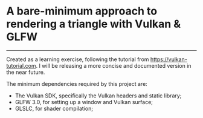 # A bare-minimum approach to rendering a triangle with Vulkan & GLFW
---
Created as a learning exercise, following the tutorial from https://vulkan-tutorial.com.
I will be releasing a more concise and documented version in the near future.

The minimum dependencies required by this project are:
- The Vulkan SDK, specifically the Vulkan headers and static library;
- GLFW 3.0, for setting up a window and Vulkan surface;
- GLSLC, for shader compilation;
